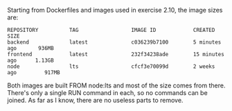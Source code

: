Starting from Dockerfiles and images used in exercise 2.10, the image sizes are:
```
REPOSITORY          TAG                 IMAGE ID            CREATED             SIZE
backend             latest              c036239b7100        5 minutes ago       936MB
frontend            latest              232f34238ade        15 minutes ago      1.13GB
node                lts                 cfcf3e70099d        2 weeks ago         917MB
```
Both images are built FROM node:lts and most of the size comes from there. There's only a single RUN command in each, so no commands can be joined. As far as I know, there are no useless parts to remove.